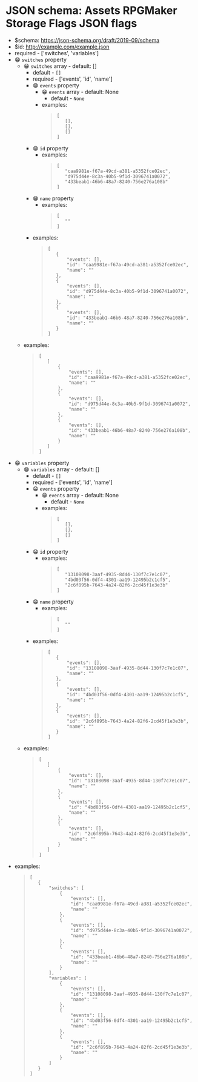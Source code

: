 ﻿# JSON schema: Assets RPGMaker Storage Flags JSON flags

* $schema: https://json-schema.org/draft/2019-09/schema
* $id: http://example.com/example.json
* required - ['switches', 'variables']
* 😁 `switches` property
    * 😁 `switches` array - default: []
        * default - ```[]```
        * required - ['events', 'id', 'name']
        * 😁 `events` property
            * 😁 `events` array - default: None
                * default - ```None```
            * examples:
                >```
                >[
                >    [],
                >    [],
                >    []
                >]
                >```
        * 😁 `id` property
            * examples:
                >```
                >[
                >    "caa9981e-f67a-49cd-a381-a5352fce02ec",
                >    "d975d44e-8c3a-40b5-9f1d-3096741a0072",
                >    "433beab1-46b6-48a7-8240-756e276a108b"
                >]
                >```
        * 😁 `name` property
            * examples:
                >```
                >[
                >    ""
                >]
                >```
        * examples:
            >```
            >[
            >    {
            >        "events": [],
            >        "id": "caa9981e-f67a-49cd-a381-a5352fce02ec",
            >        "name": ""
            >    },
            >    {
            >        "events": [],
            >        "id": "d975d44e-8c3a-40b5-9f1d-3096741a0072",
            >        "name": ""
            >    },
            >    {
            >        "events": [],
            >        "id": "433beab1-46b6-48a7-8240-756e276a108b",
            >        "name": ""
            >    }
            >]
            >```
    * examples:
        >```
        >[
        >    [
        >        {
        >            "events": [],
        >            "id": "caa9981e-f67a-49cd-a381-a5352fce02ec",
        >            "name": ""
        >        },
        >        {
        >            "events": [],
        >            "id": "d975d44e-8c3a-40b5-9f1d-3096741a0072",
        >            "name": ""
        >        },
        >        {
        >            "events": [],
        >            "id": "433beab1-46b6-48a7-8240-756e276a108b",
        >            "name": ""
        >        }
        >    ]
        >]
        >```
* 😁 `variables` property
    * 😁 `variables` array - default: []
        * default - ```[]```
        * required - ['events', 'id', 'name']
        * 😁 `events` property
            * 😁 `events` array - default: None
                * default - ```None```
            * examples:
                >```
                >[
                >    [],
                >    [],
                >    []
                >]
                >```
        * 😁 `id` property
            * examples:
                >```
                >[
                >    "13108098-3aaf-4935-8d44-130f7c7e1c07",
                >    "4bd03f56-0df4-4301-aa19-12495b2c1cf5",
                >    "2c6f895b-7643-4a24-82f6-2cd45f1e3e3b"
                >]
                >```
        * 😁 `name` property
            * examples:
                >```
                >[
                >    ""
                >]
                >```
        * examples:
            >```
            >[
            >    {
            >        "events": [],
            >        "id": "13108098-3aaf-4935-8d44-130f7c7e1c07",
            >        "name": ""
            >    },
            >    {
            >        "events": [],
            >        "id": "4bd03f56-0df4-4301-aa19-12495b2c1cf5",
            >        "name": ""
            >    },
            >    {
            >        "events": [],
            >        "id": "2c6f895b-7643-4a24-82f6-2cd45f1e3e3b",
            >        "name": ""
            >    }
            >]
            >```
    * examples:
        >```
        >[
        >    [
        >        {
        >            "events": [],
        >            "id": "13108098-3aaf-4935-8d44-130f7c7e1c07",
        >            "name": ""
        >        },
        >        {
        >            "events": [],
        >            "id": "4bd03f56-0df4-4301-aa19-12495b2c1cf5",
        >            "name": ""
        >        },
        >        {
        >            "events": [],
        >            "id": "2c6f895b-7643-4a24-82f6-2cd45f1e3e3b",
        >            "name": ""
        >        }
        >    ]
        >]
        >```
* examples:
    >```
    >[
    >    {
    >        "switches": [
    >            {
    >                "events": [],
    >                "id": "caa9981e-f67a-49cd-a381-a5352fce02ec",
    >                "name": ""
    >            },
    >            {
    >                "events": [],
    >                "id": "d975d44e-8c3a-40b5-9f1d-3096741a0072",
    >                "name": ""
    >            },
    >            {
    >                "events": [],
    >                "id": "433beab1-46b6-48a7-8240-756e276a108b",
    >                "name": ""
    >            }
    >        ],
    >        "variables": [
    >            {
    >                "events": [],
    >                "id": "13108098-3aaf-4935-8d44-130f7c7e1c07",
    >                "name": ""
    >            },
    >            {
    >                "events": [],
    >                "id": "4bd03f56-0df4-4301-aa19-12495b2c1cf5",
    >                "name": ""
    >            },
    >            {
    >                "events": [],
    >                "id": "2c6f895b-7643-4a24-82f6-2cd45f1e3e3b",
    >                "name": ""
    >            }
    >        ]
    >    }
    >]
    >```
